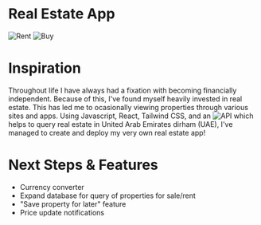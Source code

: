 # Real Estate App
![Rent](https://github.com/bbfosho0/realestate_app/blob/main/assets/images/RealEstate1.png?raw=true)
![Buy](https://github.com/bbfosho0/realestate_app/blob/main/assets/images/RealEstate.png?raw=true)

# Inspiration
Throughout life I have always had a fixation with becoming financially independent. Because of this, I've found myself heavily invested in real estate. This has led me to ocasionally viewing properties through various sites and apps. Using Javascript, React, Tailwind CSS, and an ![API](https://rapidapi.com/apidojo/api/bayut/) which helps to query real estate in United Arab Emirates dirham (UAE), I've managed to create and deploy my very own real estate app!

# Next Steps & Features
* Currency converter
* Expand database for query of properties for sale/rent
* "Save property for later" feature
* Price update notifications




